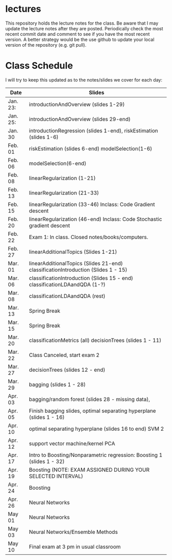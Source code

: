 # lectures
This repository holds the lecture notes for the class.  Be aware that I may 
update the lecture notes after they are posted.  Periodically check the most recent commit date and comment to see if you have the most recent version. A better strategy would be the use github to update your local version of the
repository (e.g. git pull).

# Class Schedule
I will try to keep this updated as to the notes/slides we cover
for each day:

Date     | Slides
---------|--------
Jan. 23: | introductionAndOverview (slides 1-29)
Jan. 25: | introductionAndOverview (slides 29-end)
Jan. 30  | introductionRegression (slides 1-end), riskEstimation (slides 1-6)
Feb. 01  | riskEstimation (slides 6-end) modelSelection(1-6)
Feb. 06  | modelSelection(6-end) 
Feb. 08  | linearRegularization (1-21)
Feb. 13  | linearRegularization (21-33)
Feb. 15  | linearRegularization (33-46) Inclass: Code Gradient descent
Feb. 20  | linearRegularization (46-end) Inclass: Code Stochastic gradient descent
Feb. 22  | Exam 1: In class.  Closed notes/books/computers.
Feb. 27  | linearAdditionalTopics (Slides 1-21)
Mar. 01  | linearAdditionalTopics (Slides 21-end) classificationIntroduction (Slides 1 - 15)
Mar. 06  | classificationIntroduction (Slides 15 - end) classificationLDAandQDA (1-?)
Mar. 08  | classificationLDAandQDA (rest)
Mar. 13  | Spring Break
Mar. 15  | Spring Break
Mar. 20  | classificationMetrics (all) decisionTrees (slides 1 - 11)
Mar. 22  | Class Canceled, start exam 2
Mar. 27  | decisionTrees (slides 12 - end)
Mar. 29  | bagging (slides 1 - 28)
Apr. 03  | bagging/random forest (slides 28 - missing data), 
Apr. 05  | Finish bagging slides, optimal separating hyperplane (slides 1 - 16)
Apr. 10  | optimal separating hyperplane (slides 16 to end) SVM 2 
Apr. 12  | support vector machine/kernel PCA
Apr. 17  | Intro to Boosting/Nonparametric regression: Boosting 1 (slides 1 - 32)
Apr. 19  | Boosting (NOTE: EXAM ASSIGNED DURING YOUR SELECTED INTERVAL)
Apr. 24  | Boosting
Apr. 26  | Neural Networks
May  01  | Neural Networks
May  03  | Neural Networks/Ensemble Methods
May  10  | Final exam at 3 pm in usual classroom